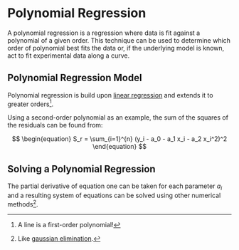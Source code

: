 # Polynomial Regression

A polynomial regression is a regression where data is fit against a polynomial of a given order. This technique can be used to determine which order of polynomial best fits the data or, if the underlying model is known, act to fit experimental data along a curve.

## Polynomial Regression Model

Polynomial regression is build upon [linear regression](/linear-regression) and extends it to greater orders[^1].

[^1]: A line is a first-order polynomial!

Using a second-order polynomial as an example, the sum of the squares of the residuals can be found from:

$$
\begin{equation}
S_r = \sum_{i=1}^{n} (y_i - a_0 - a_1 x_i - a_2 x_i^2)^2
\end{equation}
$$

## Solving a Polynomial Regression

The partial derivative of equation one can be taken for each parameter $a_i$ and a resulting system of equations can be solved using other numerical methods[^2].

[^2]: Like [gaussian elimination](/gaussian-elimination).
